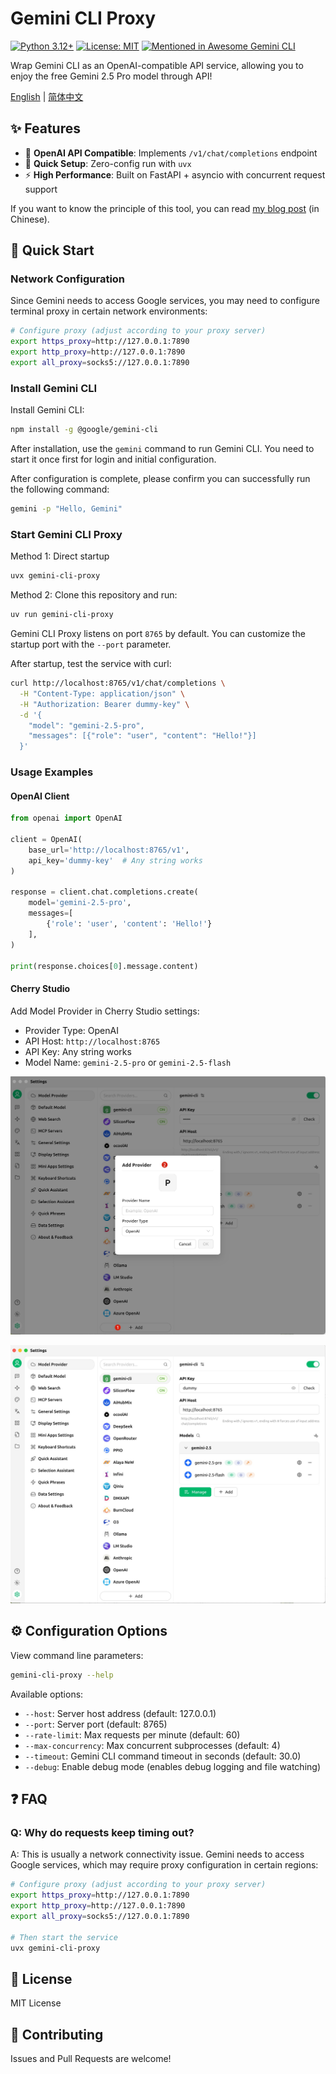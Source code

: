 # Gemini CLI Proxy

[![Python 3.12+](https://img.shields.io/badge/python-3.12+-blue.svg)](https://www.python.org/downloads/)
[![License: MIT](https://img.shields.io/badge/License-MIT-yellow.svg)](https://opensource.org/licenses/MIT)
[![Mentioned in Awesome Gemini CLI](https://awesome.re/mentioned-badge.svg)](https://github.com/Piebald-AI/awesome-gemini-cli)

Wrap Gemini CLI as an OpenAI-compatible API service, allowing you to enjoy the free Gemini 2.5 Pro model through API!

[English](./README.md) | [简体中文](./README_zh.md)

## ✨ Features

- 🔌 **OpenAI API Compatible**: Implements `/v1/chat/completions` endpoint
- 🚀 **Quick Setup**: Zero-config run with `uvx`
- ⚡ **High Performance**: Built on FastAPI + asyncio with concurrent request support

If you want to know the principle of this tool, you can read [my blog post](https://www.nettee.cn/blog/gemini-cli-proxy) (in Chinese).

## 🚀 Quick Start

### Network Configuration

Since Gemini needs to access Google services, you may need to configure terminal proxy in certain network environments:

```bash
# Configure proxy (adjust according to your proxy server)
export https_proxy=http://127.0.0.1:7890
export http_proxy=http://127.0.0.1:7890  
export all_proxy=socks5://127.0.0.1:7890
```

### Install Gemini CLI

Install Gemini CLI:
```bash
npm install -g @google/gemini-cli
```

After installation, use the `gemini` command to run Gemini CLI. You need to start it once first for login and initial configuration.

After configuration is complete, please confirm you can successfully run the following command:

```bash
gemini -p "Hello, Gemini"
```

### Start Gemini CLI Proxy

Method 1: Direct startup
```bash
uvx gemini-cli-proxy
```

Method 2: Clone this repository and run:
```bash
uv run gemini-cli-proxy
```

Gemini CLI Proxy listens on port `8765` by default. You can customize the startup port with the `--port` parameter.

After startup, test the service with curl:

```bash
curl http://localhost:8765/v1/chat/completions \
  -H "Content-Type: application/json" \
  -H "Authorization: Bearer dummy-key" \
  -d '{
    "model": "gemini-2.5-pro",
    "messages": [{"role": "user", "content": "Hello!"}]
  }'
```

### Usage Examples

#### OpenAI Client

```python
from openai import OpenAI

client = OpenAI(
    base_url='http://localhost:8765/v1',
    api_key='dummy-key'  # Any string works
)

response = client.chat.completions.create(
    model='gemini-2.5-pro',
    messages=[
        {'role': 'user', 'content': 'Hello!'}
    ],
)

print(response.choices[0].message.content)
```

#### Cherry Studio

Add Model Provider in Cherry Studio settings:
- Provider Type: OpenAI
- API Host: `http://localhost:8765`
- API Key: Any string works
- Model Name: `gemini-2.5-pro` or `gemini-2.5-flash`

![Cherry Studio Config 1](./img/cherry-studio-1.jpg)

![Cherry Studio Config 2](./img/cherry-studio-2.jpg)

## ⚙️ Configuration Options

View command line parameters:

```bash
gemini-cli-proxy --help
```

Available options:
- `--host`: Server host address (default: 127.0.0.1)
- `--port`: Server port (default: 8765)
- `--rate-limit`: Max requests per minute (default: 60)
- `--max-concurrency`: Max concurrent subprocesses (default: 4)
- `--timeout`: Gemini CLI command timeout in seconds (default: 30.0)
- `--debug`: Enable debug mode (enables debug logging and file watching)

## ❓ FAQ

### Q: Why do requests keep timing out?

A: This is usually a network connectivity issue. Gemini needs to access Google services, which may require proxy configuration in certain regions:

```bash
# Configure proxy (adjust according to your proxy server)
export https_proxy=http://127.0.0.1:7890
export http_proxy=http://127.0.0.1:7890
export all_proxy=socks5://127.0.0.1:7890

# Then start the service
uvx gemini-cli-proxy
```

## 📄 License

MIT License

## 🤝 Contributing

Issues and Pull Requests are welcome! 
